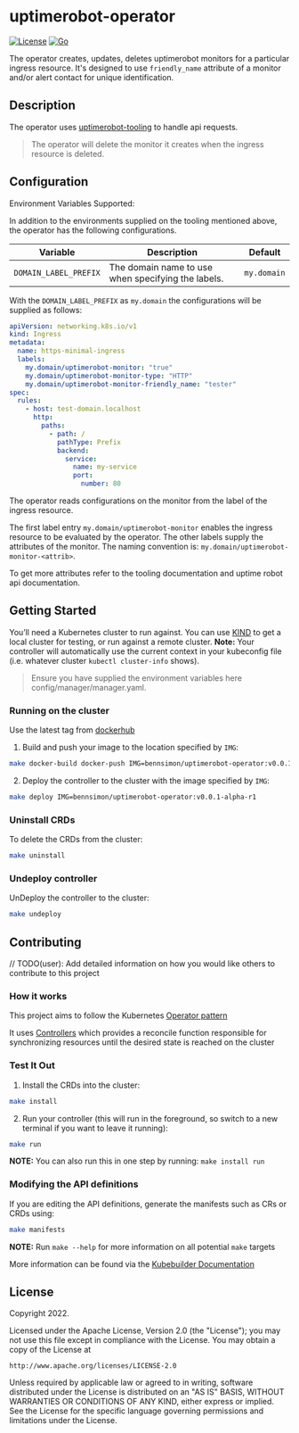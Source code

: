 # uptimerobot-operator

[![License](https://img.shields.io/badge/License-Apache%202.0-blue.svg)](https://opensource.org/licenses/Apache-2.0)  [![Go](https://github.com/bennsimon/uptimerobot-operator/actions/workflows/go.yaml/badge.svg?branch=main)](https://github.com/bennsimon/uptimerobot-operator/actions/workflows/go.yaml)

The operator creates, updates, deletes uptimerobot monitors for a particular ingress resource. It's designed to use `friendly_name` attribute of a monitor and/or alert contact for unique identification.

## Description

The operator uses [uptimerobot-tooling](https://github.com/bennsimon/uptimerobot-tooling) to handle api requests.

> The operator will delete the monitor it creates when the ingress resource is deleted.

## Configuration

Environment Variables Supported:

In addition to the environments supplied on the tooling mentioned above, the operator has the following configurations.

| Variable              | Description                                        | Default     |
|-----------------------|----------------------------------------------------|-------------|
| `DOMAIN_LABEL_PREFIX` | The domain name to use when specifying the labels. | `my.domain` |

With the `DOMAIN_LABEL_PREFIX` as `my.domain` the configurations will be supplied as follows:

```yaml
apiVersion: networking.k8s.io/v1
kind: Ingress
metadata:
  name: https-minimal-ingress
  labels:
    my.domain/uptimerobot-monitor: "true"
    my.domain/uptimerobot-monitor-type: "HTTP"
    my.domain/uptimerobot-monitor-friendly_name: "tester"
spec:
  rules:
    - host: test-domain.localhost
      http:
        paths:
          - path: /
            pathType: Prefix
            backend:
              service:
                name: my-service
                port:
                  number: 80
```

The operator reads configurations on the monitor from the label of the ingress resource.

The first label entry `my.domain/uptimerobot-monitor` enables the ingress resource to be evaluated by the operator. The other labels supply the attributes of the monitor. The naming convention is:
`my.domain/uptimerobot-monitor-<attrib>`.

To get more attributes refer to the tooling documentation and uptime robot api documentation.

## Getting Started

You’ll need a Kubernetes cluster to run against. You can use [KIND](https://sigs.k8s.io/kind) to get a local cluster for
testing, or run against a remote cluster.
**Note:** Your controller will automatically use the current context in your kubeconfig file (i.e. whatever
cluster `kubectl cluster-info` shows).

> Ensure you have supplied the environment variables here config/manager/manager.yaml.

### Running on the cluster

Use the latest tag from [dockerhub](https://hub.docker.com/r/bennsimon/uptimerobot-operator/tags)

1.  Build and push your image to the location specified by `IMG`:

```sh
make docker-build docker-push IMG=bennsimon/uptimerobot-operator:v0.0.1-alpha-r1
```

2.  Deploy the controller to the cluster with the image specified by `IMG`:

```sh
make deploy IMG=bennsimon/uptimerobot-operator:v0.0.1-alpha-r1
```

### Uninstall CRDs

To delete the CRDs from the cluster:

```sh
make uninstall
```

### Undeploy controller

UnDeploy the controller to the cluster:

```sh
make undeploy
```

## Contributing

// TODO(user): Add detailed information on how you would like others to contribute to this project

### How it works

This project aims to follow the
Kubernetes [Operator pattern](https://kubernetes.io/docs/concepts/extend-kubernetes/operator/)

It uses [Controllers](https://kubernetes.io/docs/concepts/architecture/controller/)
which provides a reconcile function responsible for synchronizing resources until the desired state is reached on the
cluster

### Test It Out

1.  Install the CRDs into the cluster:

```sh
make install
```

2.  Run your controller (this will run in the foreground, so switch to a new terminal if you want to leave it running):

```sh
make run
```

**NOTE:** You can also run this in one step by running: `make install run`

### Modifying the API definitions

If you are editing the API definitions, generate the manifests such as CRs or CRDs using:

```sh
make manifests
```

**NOTE:** Run `make --help` for more information on all potential `make` targets

More information can be found via the [Kubebuilder Documentation](https://book.kubebuilder.io/introduction.html)

## License

Copyright 2022.

Licensed under the Apache License, Version 2.0 (the "License");
you may not use this file except in compliance with the License.
You may obtain a copy of the License at

    http://www.apache.org/licenses/LICENSE-2.0

Unless required by applicable law or agreed to in writing, software
distributed under the License is distributed on an "AS IS" BASIS,
WITHOUT WARRANTIES OR CONDITIONS OF ANY KIND, either express or implied.
See the License for the specific language governing permissions and
limitations under the License.
